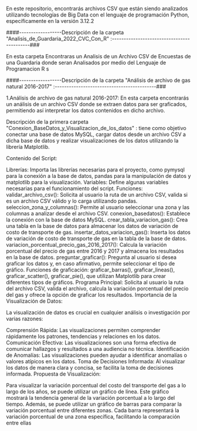 En este repositorio, encontrarás archivos CSV que están siendo analizados utilizando tecnologías de Big Data con el lenguaje de programación Python, específicamente en la versión 3.12.2 


####------------------Descripción de la carpeta "Analisis_de_Guardaria_2022_CVC_Con_R" :-------------------------------------------###

En esta carpeta Encontraras un Analisis de un Archivo CSV de Encuestas de una Guardaria donde seran Analisados por medio del Lenguaje de Programacion R
s





####------------------Descripción de la  carpeta "Análisis de archivo de gas natural 2016-2017" :-------------------------------------------###

1.Análisis de archivo de gas natural 2016-2017:
En esta carpeta encontrarás un análisis de un archivo CSV donde se extraen datos para ser graficados, permitiendo así interpretar los datos contenidos en dicho archivo.


Descripción de la primera  carpeta "Conexion_BaseDatos_y_Visualizacion_de_los_datos" :
 tiene como objetivo conectar una base de datos MySQL, cargar datos desde un archivo CSV a dicha base de datos y realizar visualizaciones de los datos utilizando la librería Matplotlib.

Contenido del Script:

Librerías: Importa las librerías necesarias para el proyecto, como pymysql para la conexión a la base de datos, pandas para la manipulación de datos y matplotlib para la visualización.
Variables: Define algunas variables necesarias para el funcionamiento del script.
Funciones:
validar_archivo_csv(): Solicita al usuario la ruta de un archivo CSV, valida si es un archivo CSV válido y lo carga utilizando pandas.
seleccion_zona_y_columnas(): Permite al usuario seleccionar una zona y las columnas a analizar desde el archivo CSV.
conexion_basedatos(): Establece la conexión con la base de datos MySQL.
crear_tabla_variacion_gas(): Crea una tabla en la base de datos para almacenar los datos de variación de costo de transporte de gas.
insertar_datos_variacion_gas(): Inserta los datos de variación de costo de transporte de gas en la tabla de la base de datos.
variacion_porcentual_precio_gas_2016_2017(): Calcula la variación porcentual del precio de gas entre 2016 y 2017 y almacena los resultados en la base de datos.
preguntar_graficar(): Pregunta al usuario si desea graficar los datos y, en caso afirmativo, permite seleccionar el tipo de gráfico.
Funciones de graficación: graficar_barras(), graficar_lineas(), graficar_scatter(), graficar_pie(), que utilizan Matplotlib para crear diferentes tipos de gráficos.
Programa Principal: Solicita al usuario la ruta del archivo CSV, valida el archivo, calcula la variación porcentual del precio del gas y ofrece la opción de graficar los resultados.
Importancia de la Visualización de Datos:

La visualización de datos es crucial en cualquier análisis o investigación por varias razones:

Comprensión Rápida: Las visualizaciones permiten comprender rápidamente los patrones, tendencias y relaciones en los datos.
Comunicación Efectiva: Las visualizaciones son una forma efectiva de comunicar hallazgos y resultados a una audiencia no técnica.
Identificación de Anomalías: Las visualizaciones pueden ayudar a identificar anomalías o valores atípicos en los datos.
Toma de Decisiones Informada: Al visualizar los datos de manera clara y concisa, se facilita la toma de decisiones informada.
Propuesta de Visualización:

Para visualizar la variación porcentual del costo del transporte del gas a lo largo de los años, se puede utilizar un gráfico de línea. Este gráfico mostrará la tendencia general de la variación porcentual a lo largo del tiempo. Además, se puede utilizar un gráfico de barras para comparar la variación porcentual entre diferentes zonas. Cada barra representará la variación porcentual de una zona específica, facilitando la comparación entre ellas




